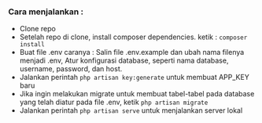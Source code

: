 ### Cara menjalankan :

-   Clone repo
-   Setelah repo di clone, install composer dependencies. ketik :
    `composer install`
-   Buat file .env caranya : Salin file .env.example dan ubah nama filenya menjadi .env, Atur konfigurasi database, seperti nama database, username, password, dan host.
-   Jalankan perintah `php artisan key:generate` untuk membuat APP_KEY baru
-   Jika ingin melakukan migrate untuk membuat tabel-tabel pada database yang telah diatur pada file .env, ketik `php artisan migrate`
-   Jalankan perintah `php artisan serve` untuk menjalankan server lokal
